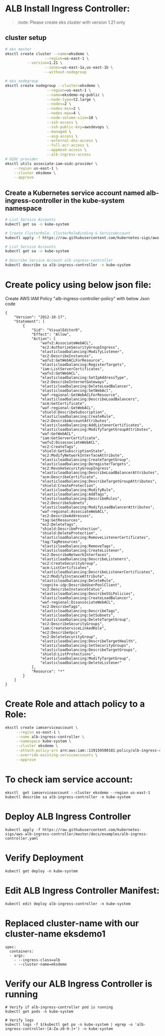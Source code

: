 # ALB Install Ingress Controller:

> :note: Please create eks cluster with version 1.21 only
## cluster setup
```bash
# eks master
eksctl create cluster --name=eksdemo \
                  --region=us-east-1 \
		  --version=1.21 \
                  --zones=us-east-1a,us-east-1b \
                  --without-nodegroup 

# eks nodegroup
eksctl create nodegroup --cluster=eksdemo \
                   --region=us-east-1 \
                   --name=eksdemo-ng-public \
                   --node-type=t2.large \
                   --nodes=2 \
                   --nodes-min=2 \
                   --nodes-max=4 \
                   --node-volume-size=10 \
                   --ssh-access \
                   --ssh-public-key=awsdevops \
                   --managed \
                   --asg-access \
                   --external-dns-access \
                   --full-ecr-access \
                   --appmesh-access \
                   --alb-ingress-access
# OIDC provider
eksctl utils associate-iam-oidc-provider \
    --region us-east-1 \
    --cluster eksdemo \
    --approve
```
## Create a Kubernetes service account named alb-ingress-controller in the kube-system namespace
```bash
# List Service Accounts
kubectl get sa -n kube-system

# Create ClusterRole, ClusterRoleBinding & ServiceAccount
kubectl apply -f https://raw.githubusercontent.com/kubernetes-sigs/aws-alb-ingress-controller/master/docs/examples/rbac-role.yaml

# List Service Accounts
kubectl get sa -n kube-system
 
# Describe Service Account alb-ingress-controller 
kubectl describe sa alb-ingress-controller -n kube-system
```
	
# Create policy using below json file:
Create AWS IAM Policy "alb-ingress-controller-policy" with below Json code

    {
        "Version": "2012-10-17",
        "Statement": [
            {
                "Sid": "VisualEditor0",
                "Effect": "Allow",
                "Action": [
                    "wafv2:AssociateWebACL",
                    "ec2:AuthorizeSecurityGroupIngress",
                    "elasticloadbalancing:ModifyListener",
                    "ec2:DescribeInstances",
                    "wafv2:GetWebACLForResource",
                    "elasticloadbalancing:RegisterTargets",
                    "iam:ListServerCertificates",
                    "wafv2:GetWebACL",
                    "elasticloadbalancing:SetIpAddressType",
                    "ec2:DescribeInternetGateways",
                    "elasticloadbalancing:DeleteLoadBalancer",
                    "elasticloadbalancing:SetWebAcl",
                    "waf-regional:GetWebACLForResource",
                    "elasticloadbalancing:DescribeLoadBalancers",
                    "acm:GetCertificate",
                    "waf-regional:GetWebACL",
                    "shield:DescribeSubscription",
                    "elasticloadbalancing:CreateRule",
                    "ec2:DescribeAccountAttributes",
                    "elasticloadbalancing:AddListenerCertificates",
                    "elasticloadbalancing:ModifyTargetGroupAttributes",
                    "waf:GetWebACL",
                    "iam:GetServerCertificate",
                    "wafv2:DisassociateWebACL",
                    "ec2:CreateTags",
                    "shield:GetSubscriptionState",
                    "ec2:ModifyNetworkInterfaceAttribute",
                    "elasticloadbalancing:CreateTargetGroup",
                    "elasticloadbalancing:DeregisterTargets",
                    "ec2:RevokeSecurityGroupIngress",
                    "elasticloadbalancing:DescribeLoadBalancerAttributes",
                    "acm:DescribeCertificate",
                    "elasticloadbalancing:DescribeTargetGroupAttributes",
                    "shield:CreateProtection",
                    "elasticloadbalancing:ModifyRule",
                    "elasticloadbalancing:AddTags",
                    "elasticloadbalancing:DescribeRules",
                    "ec2:DescribeSubnets",
                    "elasticloadbalancing:ModifyLoadBalancerAttributes",
                    "waf-regional:AssociateWebACL",
                    "ec2:DescribeAddresses",
                    "tag:GetResources",
                    "ec2:DeleteTags",
                    "shield:DescribeProtection",
                    "shield:DeleteProtection",
                    "elasticloadbalancing:RemoveListenerCertificates",
                    "tag:TagResources",
                    "elasticloadbalancing:RemoveTags",
                    "elasticloadbalancing:CreateListener",
                    "ec2:DescribeNetworkInterfaces",
                    "elasticloadbalancing:DescribeListeners",
                    "ec2:CreateSecurityGroup",
                    "acm:ListCertificates",
                    "elasticloadbalancing:DescribeListenerCertificates",
                    "ec2:ModifyInstanceAttribute",
                    "elasticloadbalancing:DeleteRule",
                    "cognito-idp:DescribeUserPoolClient",
                    "ec2:DescribeInstanceStatus",
                    "elasticloadbalancing:DescribeSSLPolicies",
                    "elasticloadbalancing:CreateLoadBalancer",
                    "waf-regional:DisassociateWebACL",
                    "ec2:DescribeTags",
                    "elasticloadbalancing:DescribeTags",
                    "elasticloadbalancing:SetSubnets",
                    "elasticloadbalancing:DeleteTargetGroup",
                    "ec2:DescribeSecurityGroups",
                    "iam:CreateServiceLinkedRole",
                    "ec2:DescribeVpcs",
                    "ec2:DeleteSecurityGroup",
                    "elasticloadbalancing:DescribeTargetHealth",
                    "elasticloadbalancing:SetSecurityGroups",
                    "elasticloadbalancing:DescribeTargetGroups",
                    "shield:ListProtections",
                    "elasticloadbalancing:ModifyTargetGroup",
                    "elasticloadbalancing:DeleteListener"
                ],
                "Resource": "*"
            }
        ]
    }
	
# Create Role and attach policy to a Role:
```bash
eksctl create iamserviceaccount \
     --region us-east-1 \
     --name alb-ingress-controller \
     --namespace kube-system \
     --cluster eksdemo \
     --attach-policy-arn arn:aws:iam::119159500181:policy/alb-ingress-controller-policy \
     --override-existing-serviceaccounts \
     --approve
```
# To check iam service account:
	eksctl  get iamserviceaccount --cluster eksdemo --region us-east-1
	kubectl describe sa alb-ingress-controller -n kube-system
# Deploy ALB Ingress Controller
	kubectl apply -f https://raw.githubusercontent.com/kubernetes-sigs/aws-alb-ingress-controller/master/docs/examples/alb-ingress-controller.yaml
# Verify Deployment
	kubectl get deploy -n kube-system
# Edit ALB Ingress Controller Manifest:
	kubectl edit deploy alb-ingress-controller -n kube-system
# Replaced cluster-name with our cluster-name eksdemo1
    spec:
      containers:
      - args:
        - --ingress-class=alb
        - --cluster-name=eksdemo
# Verify our ALB Ingress Controller is running
	# Verify if alb-ingress-controller pod is running
	kubectl get pods -n kube-system
  
	# Verify logs
	kubectl logs -f $(kubectl get po -n kube-system | egrep -o 'alb-ingress-controller-[A-Za-z0-9-]+') -n kube-system

